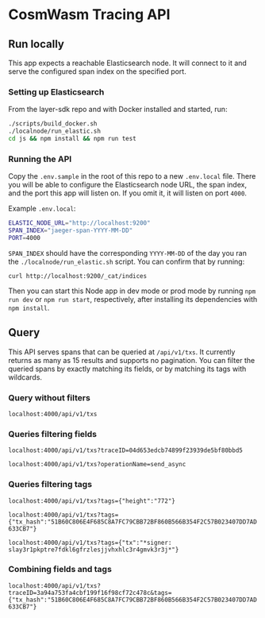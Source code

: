 # CosmWasm Tracing API

## Run locally

This app expects a reachable Elasticsearch node. It will connect to it and serve the configured span index on the specified port.

### Setting up Elasticsearch

From the layer-sdk repo and with Docker installed and started, run:

```bash
./scripts/build_docker.sh
./localnode/run_elastic.sh
cd js && npm install && npm run test
```

### Running the API

Copy the `.env.sample` in the root of this repo to a new `.env.local` file. There you will be able to configure the Elasticsearch node URL, the span index, and the port this app will listen on. If you omit it, it will listen on port `4000`.

Example `.env.local`:

```bash
ELASTIC_NODE_URL="http://localhost:9200"
SPAN_INDEX="jaeger-span-YYYY-MM-DD"
PORT=4000
```

`SPAN_INDEX` should have the corresponding `YYYY-MM-DD` of the day you ran the `./localnode/run_elastic.sh` script. You can confirm that by running:

`curl http://localhost:9200/_cat/indices`

Then you can start this Node app in dev mode or prod mode by running `npm run dev` or `npm run start`, respectively, after installing its dependencies with `npm install`.

## Query

This API serves spans that can be queried at `/api/v1/txs`. It currently returns as many as 15 results and supports no pagination. You can filter the queried spans by exactly matching its fields, or by matching its tags with wildcards.

### Query without filters

`localhost:4000/api/v1/txs`

### Queries filtering fields

`localhost:4000/api/v1/txs?traceID=04d653edcb74899f23939de5bf80bbd5`

`localhost:4000/api/v1/txs?operationName=send_async`

### Queries filtering tags

`localhost:4000/api/v1/txs?tags={"height":"772"}`

`localhost:4000/api/v1/txs?tags={"tx_hash":"51B60C806E4F685C8A7FC79CBB72BF860B566B354F2C57B023407DD7AD633CB7"}`

`localhost:4000/api/v1/txs?tags={"tx":"*signer: slay3r1pkptre7fdkl6gfrzlesjjvhxhlc3r4gmvk3r3j*"}`


### Combining fields and tags

`localhost:4000/api/v1/txs?traceID=3a94a753fa4cbf199f16f98cf72c478c&tags={"tx_hash":"51B60C806E4F685C8A7FC79CBB72BF860B566B354F2C57B023407DD7AD633CB7"}`
